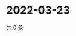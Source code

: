# 2022-03-23

共 0 条

<!-- BEGIN WEIBO -->
<!-- 最后更新时间 Wed Mar 23 2022 04:00:32 GMT+0800 (China Standard Time) -->

<!-- END WEIBO -->
